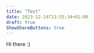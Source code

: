 ```yaml
---
title: "Test"
date: 2023-12-24T13:55:34+01:00
draft: true
ShowShareButtons: true
---
```


Hi there :)
